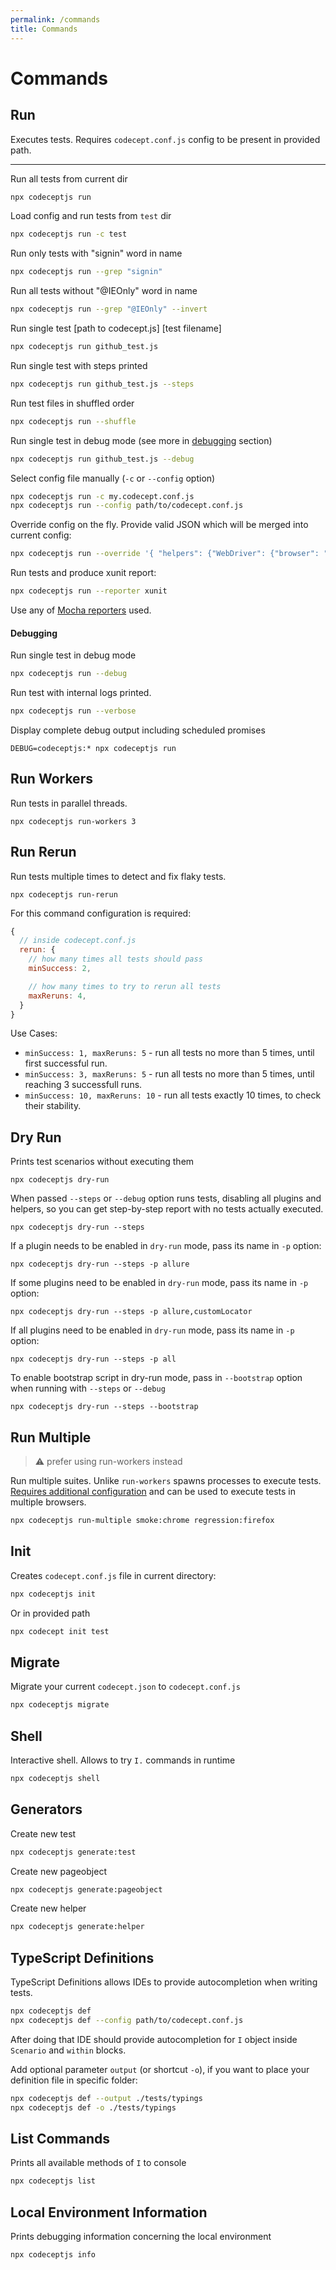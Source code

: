 ```yaml
---
permalink: /commands
title: Commands
---
```


# Commands

## Run

Executes tests. Requires `codecept.conf.js` config to be present in provided path.

---

Run all tests from current dir

```sh
npx codeceptjs run
```

Load config and run tests from `test` dir

```sh
npx codeceptjs run -c test
```

Run only tests with "signin" word in name

```sh
npx codeceptjs run --grep "signin"
```

Run all tests without "@IEOnly" word in name

```sh
npx codeceptjs run --grep "@IEOnly" --invert
```

Run single test [path to codecept.js] [test filename]

```sh
npx codeceptjs run github_test.js
```

Run single test with steps printed

```sh
npx codeceptjs run github_test.js --steps
```

Run test files in shuffled order

```sh
npx codeceptjs run --shuffle
```

Run single test in debug mode (see more in [debugging](#Debugging) section)

```sh
npx codeceptjs run github_test.js --debug
```

Select config file manually (`-c` or `--config` option)

```sh
npx codeceptjs run -c my.codecept.conf.js
npx codeceptjs run --config path/to/codecept.conf.js
```

Override config on the fly. Provide valid JSON which will be merged into current config:

```sh
npx codeceptjs run --override '{ "helpers": {"WebDriver": {"browser": "chrome"}}}'
```

Run tests and produce xunit report:

```sh
npx codeceptjs run --reporter xunit
```

Use any of [Mocha reporters](https://github.com/mochajs/mocha/tree/master/lib/reporters) used.

#### Debugging 

Run single test in debug mode

```sh
npx codeceptjs run --debug
```

Run test with internal logs printed.

```sh
npx codeceptjs run --verbose
```

Display complete debug output including scheduled promises

```
DEBUG=codeceptjs:* npx codeceptjs run
```

## Run Workers

Run tests in parallel threads.

```
npx codeceptjs run-workers 3
```

## Run Rerun <Badge text="Since 3.3.6" type="warning"/>

Run tests multiple times to detect and fix flaky tests.

```
npx codeceptjs run-rerun
```

For this command configuration is required:

```js
{
  // inside codecept.conf.js
  rerun: {
    // how many times all tests should pass
    minSuccess: 2,

    // how many times to try to rerun all tests
    maxReruns: 4,
  }
}
```

Use Cases:

* `minSuccess: 1, maxReruns: 5` - run all tests no more than 5 times, until first successful run.
* `minSuccess: 3, maxReruns: 5` - run all tests no more than 5 times, until reaching 3 successfull runs.
* `minSuccess: 10, maxReruns: 10` - run all tests exactly 10 times, to check their stability.


## Dry Run

Prints test scenarios without executing them

```
npx codeceptjs dry-run
```

When passed `--steps` or `--debug` option runs tests, disabling all plugins and helpers, so you can get step-by-step report with no tests actually executed.

```
npx codeceptjs dry-run --steps
```

If a plugin needs to be enabled in `dry-run` mode, pass its name in `-p` option:

```
npx codeceptjs dry-run --steps -p allure
```

If some plugins need to be enabled in `dry-run` mode, pass its name in `-p` option:

```
npx codeceptjs dry-run --steps -p allure,customLocator
```

If all plugins need to be enabled in `dry-run` mode, pass its name in `-p` option:

```
npx codeceptjs dry-run --steps -p all
```

To enable bootstrap script in dry-run mode, pass in `--bootstrap` option when running with `--steps` or `--debug`

```
npx codeceptjs dry-run --steps --bootstrap
```

## Run Multiple

> ⚠️ prefer using run-workers instead

Run multiple suites. Unlike `run-workers` spawns processes to execute tests.
[Requires additional configuration](/advanced#multiple-browsers-execution) and can be used to execute tests in multiple browsers.

```sh
npx codeceptjs run-multiple smoke:chrome regression:firefox
```

## Init

Creates `codecept.conf.js` file in current directory:

```sh
npx codeceptjs init
```

Or in provided path

```sh
npx codecept init test
```

## Migrate

Migrate your current `codecept.json` to `codecept.conf.js`

```sh
npx codeceptjs migrate
```

## Shell

Interactive shell. Allows to try `I.` commands in runtime

```sh
npx codeceptjs shell
```

## Generators

Create new test

```sh
npx codeceptjs generate:test
```

Create new pageobject

```sh
npx codeceptjs generate:pageobject
```

Create new helper

```sh
npx codeceptjs generate:helper
```

## TypeScript Definitions

TypeScript Definitions allows IDEs to provide autocompletion when writing tests.

```sh
npx codeceptjs def
npx codeceptjs def --config path/to/codecept.conf.js
```

After doing that IDE should provide autocompletion for `I` object inside `Scenario` and `within` blocks.

Add optional parameter `output` (or shortcut `-o`), if you want to place your definition file in specific folder:

```sh
npx codeceptjs def --output ./tests/typings
npx codeceptjs def -o ./tests/typings
```

## List Commands

Prints all available methods of `I` to console

```sh
npx codeceptjs list
```

## Local Environment Information

Prints debugging information concerning the local environment

```sh
npx codeceptjs info
```
